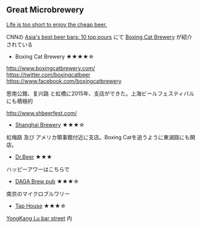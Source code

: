 ## Great Microbrewery

[Life is too short to enjoy the cheap beer.](http://www.schiesshouse.com/beer_quotations_and_humor.htm)

CNNの [Asia's best beer bars: 10 top pours](http://edition.cnn.com/2014/05/08/travel/asia-best-beer-bars/) にて [Boxing Cat Brewery](http://www.boxingcatbrewery.com/) が紹介されている


- Boxing Cat Brewery ★★★★☆

http://www.boxingcatbrewery.com/ <br>
https://twitter.com/boxingcatbeer <br>
https://www.facebook.com/boxingcatbrewery

思南公館、复兴路 と虹橋に2015年、支店ができた。上海ビールフェスティバルにも積極的

http://www.shbeerfest.com/


- [Shanghai Brewery](http://shanghaibrewery.com/) ★★★☆

虹梅路 及び アメリカ領事館付近に支店。Boxing Catを追うように東湖路にも開店。


- [Dr.Beer](http://www.tripadvisor.jp/Restaurant_Review-g308272-d2706338-Reviews-Dr_Beer-Shanghai.html) ★★★

ハッピーアワーはこちらで


- [DAGA Brew pub](http://www.timeoutshanghai.com/venue/Bars__Clubs-Pubs/20718/Daga-Brewpub.html) ★★★☆

南京のマイクロブルワリー


- [Tap House](http://www.hopsmagazine.com/the-tap-house-shanghais-newest-craft-beer-bar/) ★★★☆

[YongKang Lu bar street](http://www.timeoutshanghai.com/features/Bars__Clubs-Nightlife_features/14537/The-battle-for-Yongkang-Lu.html) 内
